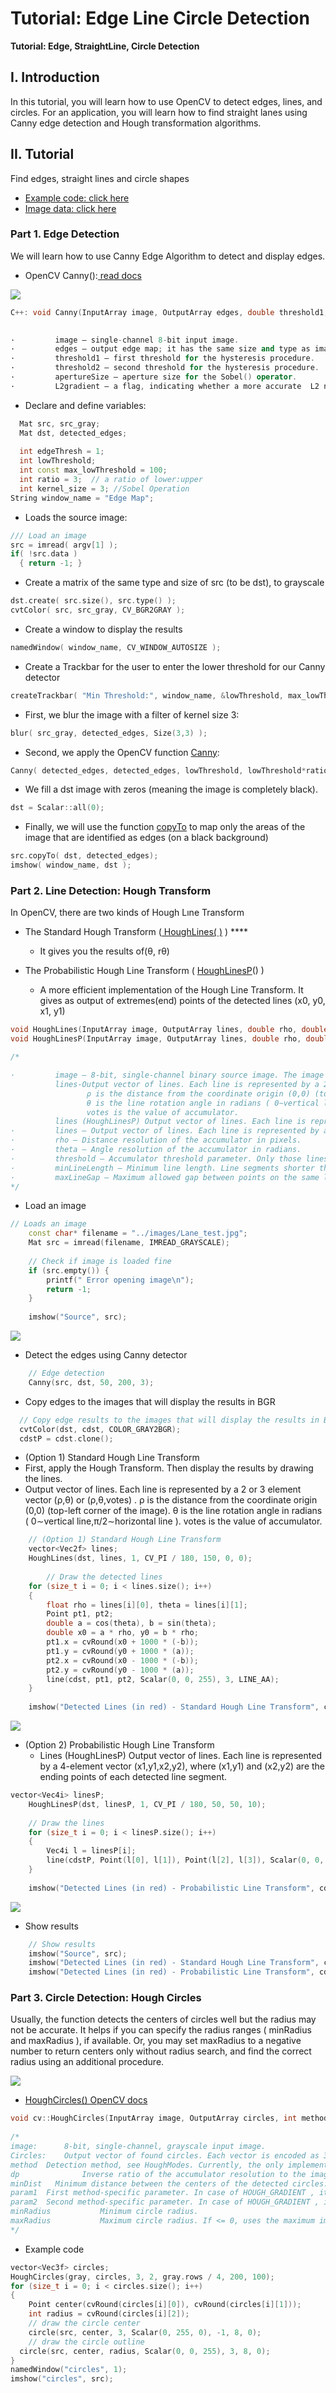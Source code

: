 # Tutorial: Edge Line Circle Detection

**Tutorial: Edge, StraightLine, Circle Detection**

## **I. Introduction**

In this tutorial, you will learn how to use OpenCV to detect edges, lines, and circles. For an application, you will learn how to find straight lanes using Canny edge detection and Hough transformation algorithms.  

## **II. Tutorial**

Find edges, straight lines and circle shapes

* [Example code: click here](https://github.com/ykkimhgu/DLIP-src/tree/main/Tutorial_Hough)
* [Image data: click here](https://github.com/ykkimhgu/DLIP-src/tree/main/Tutorial_Hough)

### **Part 1. Edge Detection**

We will learn how to use Canny Edge Algorithm to detect and display edges.

* OpenCV Canny\(\):[ read docs](https://docs.opencv.org/3.4.13/dd/d1a/group__imgproc__feature.html#ga04723e007ed888ddf11d9ba04e2232de)

![](../../.gitbook/assets/image%20%2889%29.png)

```cpp
C++: void Canny(InputArray image, OutputArray edges, double threshold1, double threshold2, int apertureSize=3, bool L2gradient=false )
 

·         image – single-channel 8-bit input image.
·         edges – output edge map; it has the same size and type as image .
·         threshold1 – first threshold for the hysteresis procedure.
·         threshold2 – second threshold for the hysteresis procedure.
·         apertureSize – aperture size for the Sobel() operator.
·         L2gradient – a flag, indicating whether a more accurate  L2 norm   should be used to calculate the image gradient magnitude ( L2gradient=true ), or whether the default L1 norm  is enough ( L2gradient=false ).


```

*  Declare and define variables:

```cpp
  Mat src, src_gray;
  Mat dst, detected_edges;
 
  int edgeThresh = 1;
  int lowThreshold;
  int const max_lowThreshold = 100;
  int ratio = 3;  // a ratio of lower:upper
  int kernel_size = 3; //Sobel Operation
String window_name = "Edge Map";

```

*  Loads the source image:

```cpp
/// Load an image
src = imread( argv[1] );
if( !src.data )
  { return -1; }
```

* Create a matrix of the same type and size of src \(to be dst\), to grayscale

```cpp
dst.create( src.size(), src.type() );
cvtColor( src, src_gray, CV_BGR2GRAY );
```

* Create a window to display the results

```cpp
namedWindow( window_name, CV_WINDOW_AUTOSIZE );
```

* Create a Trackbar for the user to enter the lower threshold for our Canny detector

```cpp
createTrackbar( "Min Threshold:", window_name, &lowThreshold, max_lowThreshold, CannyThreshold );
```

* First, we blur the image with a filter of kernel size 3:

```cpp
blur( src_gray, detected_edges, Size(3,3) );
```

*  Second, we apply the OpenCV function [Canny](http://docs.opencv.org/modules/imgproc/doc/feature_detection.html?highlight=canny#canny):

```cpp
Canny( detected_edges, detected_edges, lowThreshold, lowThreshold*ratio, kernel_size );
```

* We fill a dst image with zeros \(meaning the image is completely black\).

```cpp
dst = Scalar::all(0);
```

* Finally, we will use the function [copyTo](http://docs.opencv.org/modules/core/doc/basic_structures.html?highlight=copyto#mat-copyto) to map only the areas of the image that are identified as edges \(on a black background\)

```cpp
src.copyTo( dst, detected_edges);
imshow( window_name, dst );
```

### **Part 2. Line Detection: Hough Transform**

In OpenCV, there are two kinds of Hough Lıne Transform

* The Standard Hough Transform \([ HoughLines\( \)](https://docs.opencv.org/3.4.13/dd/d1a/group__imgproc__feature.html#ga46b4e588934f6c8dfd509cc6e0e4545a) \) ****

  * It gives you the results of\(θ, rθ\)

* The Probabilistic Hough Line Transform \( [ HoughLinesP](http://docs.opencv.org/modules/imgproc/doc/feature_detection.html?highlight=houghlinesp#houghlinesp)\(\)  \)
  * A more efficient implementation of the Hough Line Transform. It gives as output of extremes\(end\) points of the detected lines \(x0, y0, x1, y1\) 

```cpp
void HoughLines(InputArray image, OutputArray lines, double rho, double theta, int threshold, double srn=0, double stn=0 )
void HoughLinesP(InputArray image, OutputArray lines, double rho, double theta, int threshold, double minLineLength=0, double maxLineGap=0 )

/*

·         image – 8-bit, single-channel binary source image. The image may be modified by the function.
          lines-Output vector of lines. Each line is represented by a 2 or 3 element vector (ρ,θ) or (ρ,θ,votes) 
                 ρ is the distance from the coordinate origin (0,0) (top-left corner of the image)
                 θ is the line rotation angle in radians ( 0∼vertical line,π/2∼horizontal line )
                 votes is the value of accumulator.
          lines (HoughLinesP) Output vector of lines. Each line is represented by a 4-element vector (x1,y1,x2,y2), where (x1,y1) and (x2,y2) are the ending points of each detected line segment.
·         lines – Output vector of lines. Each line is represented by a 4-element vector   , where   and   are the ending points of each detected line segment.
·         rho – Distance resolution of the accumulator in pixels.
·         theta – Angle resolution of the accumulator in radians.
·         threshold – Accumulator threshold parameter. Only those lines are returned that get enough votes (   ).
·         minLineLength – Minimum line length. Line segments shorter than that are rejected.
·         maxLineGap – Maximum allowed gap between points on the same line to link them.
*/

```

*  Load an image

```cpp
// Loads an image
	const char* filename = "../images/Lane_test.jpg";
	Mat src = imread(filename, IMREAD_GRAYSCALE);
	
	// Check if image is loaded fine
	if (src.empty()) {
		printf(" Error opening image\n");
		return -1;
	}
	
	imshow("Source", src);
```

![](../../.gitbook/assets/image%20%2884%29.png)

*  Detect the edges using Canny detector

```cpp
	// Edge detection
	Canny(src, dst, 50, 200, 3);
```

*  Copy edges to the images that will display the results in BGR

  ```cpp
  	// Copy edge results to the images that will display the results in BGR
  	cvtColor(dst, cdst, COLOR_GRAY2BGR);
  	cdstP = cdst.clone();
  ```

*   \(Option 1\) Standard Hough Line Transform
  * First, apply the Hough Transform. Then display the results by drawing the lines.
  * Output vector of lines. Each line is represented by a 2 or 3 element vector \(ρ,θ\) or \(ρ,θ,votes\) . ρ is the distance from the coordinate origin \(0,0\) \(top-left corner of the image\). θ is the line rotation angle in radians \( 0∼vertical line,π/2∼horizontal line \). votes is the value of accumulator. 

```cpp
	// (Option 1) Standard Hough Line Transform
	vector<Vec2f> lines;		
	HoughLines(dst, lines, 1, CV_PI / 180, 150, 0, 0); 
	
		// Draw the detected lines
	for (size_t i = 0; i < lines.size(); i++)
	{
		float rho = lines[i][0], theta = lines[i][1];
		Point pt1, pt2;
		double a = cos(theta), b = sin(theta);
		double x0 = a * rho, y0 = b * rho;
		pt1.x = cvRound(x0 + 1000 * (-b));
		pt1.y = cvRound(y0 + 1000 * (a));
		pt2.x = cvRound(x0 - 1000 * (-b));
		pt2.y = cvRound(y0 - 1000 * (a));
		line(cdst, pt1, pt2, Scalar(0, 0, 255), 3, LINE_AA);
	}
	
	imshow("Detected Lines (in red) - Standard Hough Line Transform", cdst);
```

![](../../.gitbook/assets/image%20%2891%29.png)



* \(Option 2\) Probabilistic Hough Line Transform
  * Lines \(HoughLinesP\) Output vector of lines. Each line is represented by a 4-element vector \(x1,y1,x2,y2\), where \(x1,y1\) and \(x2,y2\) are the ending points of each detected line segment.

```cpp
vector<Vec4i> linesP; 
	HoughLinesP(dst, linesP, 1, CV_PI / 180, 50, 50, 10); 
	
	// Draw the lines
	for (size_t i = 0; i < linesP.size(); i++)
	{
		Vec4i l = linesP[i];
		line(cdstP, Point(l[0], l[1]), Point(l[2], l[3]), Scalar(0, 0, 255), 3, LINE_AA);
	}
	
	imshow("Detected Lines (in red) - Probabilistic Line Transform", cdstP);
```

![](../../.gitbook/assets/image%20%2888%29.png)

* Show results

```cpp
	// Show results
	imshow("Source", src);
	imshow("Detected Lines (in red) - Standard Hough Line Transform", cdst);
	imshow("Detected Lines (in red) - Probabilistic Line Transform", cdstP);
```

### **Part 3. Circle Detection: Hough Circles**

Usually, the function detects the centers of circles well but the radius may not be accurate. It helps if you can specify the radius ranges \( minRadius and maxRadius \), if available. Or, you may set maxRadius to a negative number to return centers only without radius search, and find the correct radius using an additional procedure.

![](../../.gitbook/assets/image%20%2887%29.png)

* [HoughCircles\(\) OpenCV docs](https://docs.opencv.org/3.4.13/dd/d1a/group__imgproc__feature.html#ga47849c3be0d0406ad3ca45db65a25d2d)

```cpp
void cv::HoughCircles(InputArray image, OutputArray circles, int method, double dp, double   minDist, double   param1 = 100, double      	param2 = 100, int minRadius = 0, int              	maxRadius = 0  )
 
/*
image:  	8-bit, single-channel, grayscale input image.
Circles: 	Output vector of found circles. Each vector is encoded as 3 or 4 element floating-point vector (x,y,radius) or (x,y,radius,votes) .
method	Detection method, see HoughModes. Currently, the only implemented method is HOUGH_GRADIENT
dp          	Inverse ratio of the accumulator resolution to the image resolution. For example, if dp=1 , the accumulator has the same resolution as the input image. If dp=2 , the accumulator has half as big width and height.
minDist   Minimum distance between the centers of the detected circles. If the parameter is too small, multiple neighbor circles may be falsely detected in addition to a true one. If it is too large, some circles may be missed.
param1 	First method-specific parameter. In case of HOUGH_GRADIENT , it is the higher threshold of the two passed to the Canny edge detector (the lower one is twice smaller).
param2	Second method-specific parameter. In case of HOUGH_GRADIENT , it is the accumulator threshold for the circle centers at the detection stage. The smaller it is, the more false circles may be detected. Circles, corresponding to the larger accumulator values, will be returned first.
minRadius          	Minimum circle radius.
maxRadius         	Maximum circle radius. If <= 0, uses the maximum image dimension. If < 0, returns centers without finding the radius. 
*/
```

* Example code

```cpp
vector<Vec3f> circles;
HoughCircles(gray, circles, 3, 2, gray.rows / 4, 200, 100);
for (size_t i = 0; i < circles.size(); i++)
{
	Point center(cvRound(circles[i][0]), cvRound(circles[i][1]));
 	int radius = cvRound(circles[i][2]);
 	// draw the circle center
 	circle(src, center, 3, Scalar(0, 255, 0), -1, 8, 0);
 	// draw the circle outline
  circle(src, center, radius, Scalar(0, 0, 255), 3, 8, 0); 
}
namedWindow("circles", 1);
imshow("circles", src);
```

